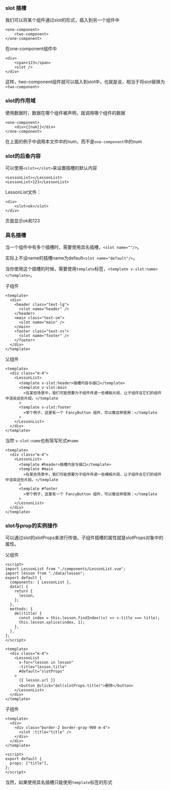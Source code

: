 ### slot 插槽

我们可以将某个组件通过slot的形式，插入到另一个组件中

```vue
<one-component>
	<two-component>
</one-component>
```



在one-component组件中

```vue
<div>
	<span>123</span>
	<slot />
</div>
```

这样，two-component组件就可以插入到slot中，也就是说，相当于将slot替换为`<two-component>`



### slot的作用域

使用数据时，数据在哪个组件被声明，就调用哪个组件的数据

```vue
<one-component>
	<div>{{num}}</div>
</one-component>
```

在上面的例子中调用本文件中的num，而不是`one-component`中的num



### slot的后备内容

可以使用`<slot></slot>`来设置插槽的默认内容

```vue
<LessonList></LessonList>
<LessonList>123</LessonList>
```



LessonList文件：

```vue
<div>
	<slot>ok</slot>
</div>
```

页面显示ok和123



### 具名插槽

当一个组件中有多个插槽时，需要使用具名插槽，`<slot name=""/>`。

实际上不设name的插槽name为default`<slot name="default"/>`。



当你使用这个插槽的时候，需要使用`template`标签，`<template v-slot:name></template>`。

子组件

```vue
<template>
  <div>
    <header class="text-lg">
      <slot name="header" />
    </header>
    <main class="text-sm">
      <slot name="main" />
    </main>
    <footer class="text-xs">
      <slot name="footer" />
    </footer>
  </div>
</template>
```

父组件

```vue
<template>
  <div class="m-4">
    <LessonList>
      <template v-slot:header>插槽内容与插口</template>
      <template v-slot:main
        >在某些场景中，我们可能想要为子组件传递一些模板片段，让子组件在它们的组件中渲染这些片段。</template
      >
      <template v-slot:footer
        >举个例子，这里有一个 FancyButton 组件，可以像这样使用：</template
      >
    </LessonList>
  </div>
</template>
```



当然 `v-slot:name`也有简写形式`#name`

```vue
<template>
  <div class="m-4">
    <LessonList>
      <template #header>插槽内容与插口</template>
      <template #main
        >在某些场景中，我们可能想要为子组件传递一些模板片段，让子组件在它们的组件中渲染这些片段。</template
      >
      <template #footer
        >举个例子，这里有一个 FancyButton 组件，可以像这样使用：</template
      >
    </LessonList>
  </div>
</template>
```



### slot与prop的实例操作

可以通过slot的slotProps来进行传值，子组件插槽的属性就是slotProps对象中的属性。

父组件

```vue
<script>
import LessonList from "./components/LessonList.vue";
import lesson from "./data/lesson";
export default {
  components: { LessonList },
  data() {
    return {
      lesson,
    };
  },
  methods: {
    del(title) {
      const index = this.lesson.findIndex((v) => v.title === title);
      this.lesson.splice(index, 1);
    },
  },
};
</script>

<template>
  <div class="m-4">
    <LessonList
      v-for="lesson in lesson"
      :title="lesson.title"
      #default="slotProps"
    >
      {{ lesson.url }}
      <button @click="del(slotProps.title)">删除</button>
    </LessonList>
  </div>
</template>
```

子组件

```vue
<template>
  <div>
    <div class="border-2 border-gray-900 m-4">
      <slot :title="title" />
    </div>
  </div>
</template>

<script>
export default {
  props: ["title"],
};
</script>
```

当然，如果使用具名插槽只能使用`template`标签的形式

